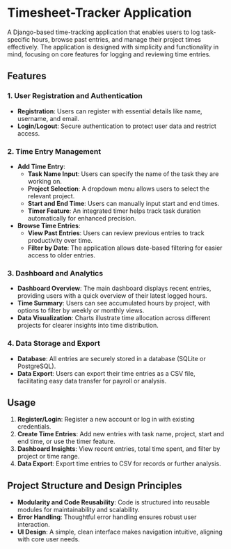 
# Timesheet-Tracker Application

A Django-based time-tracking application that enables users to log task-specific hours, browse past entries, and manage their project times effectively. The application is designed with simplicity and functionality in mind, focusing on core features for logging and reviewing time entries.

## Features

### 1. **User Registration and Authentication**
   - **Registration**: Users can register with essential details like name, username, and email.
   - **Login/Logout**: Secure authentication to protect user data and restrict access.

### 2. **Time Entry Management**
   - **Add Time Entry**:
     - **Task Name Input**: Users can specify the name of the task they are working on.
     - **Project Selection**: A dropdown menu allows users to select the relevant project.
     - **Start and End Time**: Users can manually input start and end times.
     - **Timer Feature**: An integrated timer helps track task duration automatically for enhanced precision.
   - **Browse Time Entries**:
     - **View Past Entries**: Users can review previous entries to track productivity over time.
     - **Filter by Date**: The application allows date-based filtering for easier access to older entries.

### 3. **Dashboard and Analytics**
   - **Dashboard Overview**: The main dashboard displays recent entries, providing users with a quick overview of their latest logged hours.
   - **Time Summary**: Users can see accumulated hours by project, with options to filter by weekly or monthly views.
   - **Data Visualization**: Charts illustrate time allocation across different projects for clearer insights into time distribution.

### 4. **Data Storage and Export**
   - **Database**: All entries are securely stored in a database (SQLite or PostgreSQL).
   - **Data Export**: Users can export their time entries as a CSV file, facilitating easy data transfer for payroll or analysis.


## Usage

1. **Register/Login**: Register a new account or log in with existing credentials.
2. **Create Time Entries**: Add new entries with task name, project, start and end time, or use the timer feature.
3. **Dashboard Insights**: View recent entries, total time spent, and filter by project or time range.
4. **Data Export**: Export time entries to CSV for records or further analysis.

## Project Structure and Design Principles

- **Modularity and Code Reusability**: Code is structured into reusable modules for maintainability and scalability.
- **Error Handling**: Thoughtful error handling ensures robust user interaction.
- **UI Design**: A simple, clean interface makes navigation intuitive, aligning with core user needs.
